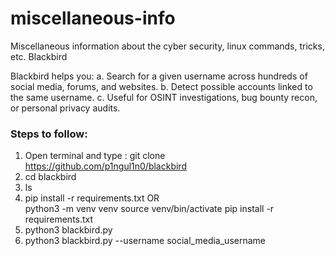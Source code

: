 # miscellaneous-info
Miscellaneous information about the cyber security, linux commands, tricks, etc.
 Blackbird 

Blackbird helps you:
a. Search for a given username across hundreds of social media, forums, and websites.
b. Detect possible accounts linked to the same username.
c. Useful for OSINT investigations, bug bounty recon, or personal privacy audits.

### Steps to follow: ###
1. Open terminal and type :  git clone https://github.com/p1ngul1n0/blackbird
2. cd blackbird 
3. ls
4. pip install -r requirements.txt 
   OR  
   python3 -m venv venv
   source venv/bin/activate
   pip install -r requirements.txt
5. python3 blackbird.py 
6. python3 blackbird.py  --username social_media_username
